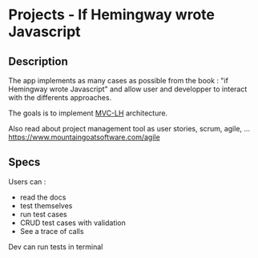 # Projects - If Hemingway wrote Javascript

## Description

The app implements as many cases as possible from the book : "if Hemingway wrote Javascript" and allow user and developper to interact with the differents approaches.

The goals is to implement [MVC-LH](https://github.com/elewa-academy/mvc-lh.git) architecture.

Also read about project management tool as user stories, scrum, agile, ... https://www.mountaingoatsoftware.com/agile


## Specs

Users can : 
* read the docs  
* test themselves
* run test cases
* CRUD test cases with validation
* See a trace of calls

Dev can run tests in terminal

